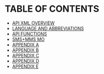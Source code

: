 <html>

<head>

<h1>TABLE OF CONTENTS</h1>

</head>

<body>

<ul>

<li> <a href="/API%20XML%20OVERVIEW.md">API XML OVERVIEW</a> </li>
<li> <a href="/LANGUAGE%20AND%20ABBREVIATIONS.md">LANGUAGE AND ABBREVIATIONS</a> </li>  
<li> <a href="/API%20FUNCTIONS.md">API FUNCTIONS</a></li>	
<li> <a href="/SMS+MMS%20MO.md">SMS+MMS MO</a> </li>
<li> <a href="APPENDICES/APPENDIX%20A.md">APPENDIX A</a> </li>
<li> <a href="APPENDICES/APPENDIX%20B.md">APPENDIX B</a> </li>
<li> <a href="APPENDICES/APPENDIX%20C.md">APPENDIX C</a> </li>
<li> <a href="APPENDICES/APPENDIX%20D.md">APPENDIX D</a> </li>
<li> <a href="APPENDICES/APPENDIX%20E.md">APPENDIX E</a> </li>

</ul>

